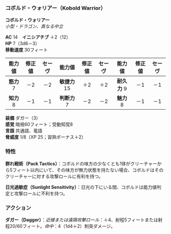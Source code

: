 ### コボルド・ウォリアー（Kobold Warrior）

**コボルド・ウォリアー**  
*小型・ドラゴン、真なる中立*

**AC** 14　**イニシアチブ** ＋2（12）  
**HP** 7（3d6－3）  
**移動速度** 30フィート

| 能力値 | 修正値 | セーヴ | 能力値 | 修正値 | セーヴ | 能力値 | 修正値 | セーヴ |
|:---:|:---:|:---:|:---:|:---:|:---:|:---:|:---:|:---:|
| **筋力** 7 | －2 | －2 | **敏捷力** 15 | ＋2 | ＋2 | **耐久力** 9 | －1 | －1 |
| **知力** 8 | －1 | －1 | **判断力** 7 | －2 | －2 | **魅力** 8 | －1 | －1 |

**装備** ダガー（3）  
**感覚** 暗視60フィート；受動知覚8  
**言語** 共通語、竜語  
**脅威度** 1/8（XP 25；習熟ボーナス＋2）

### 特性
**群れ戦術（Pack Tactics）**：コボルドの味方の少なくとも1体がクリーチャーから5フィート以内にいて、その味方が無力状態を持たない場合、コボルドはそのクリーチャーに対する攻撃ロールに有利を持つ。

**日光過敏症（Sunlight Sensitivity）**：日光の下にいる間、コボルドは能力値判定と攻撃ロールに不利を持つ。

### アクション
**ダガー（Dagger）**：*近接または遠隔攻撃ロール*：＋4、射程5フィートまたは射程20/60フィート。*命中*：4（1d4＋2）刺突ダメージ。
